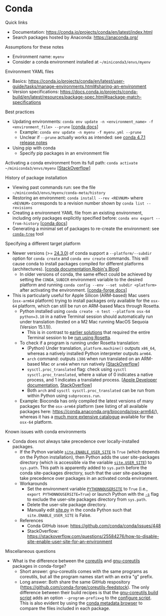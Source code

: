 # Conda

Quick links
- Documentation: https://conda.io/projects/conda/en/latest/index.html
- Search packages hosted by Anaconda: https://anaconda.org/

Assumptions for these notes
- Environment name: `myenv`
- Consider a conda environment installed at `~/miniconda3/envs/myenv`

Environment YAML files
- Basics: https://conda.io/projects/conda/en/latest/user-guide/tasks/manage-environments.html#sharing-an-environment
- Version specifications: https://docs.conda.io/projects/conda-build/en/latest/resources/package-spec.html#package-match-specifications

Best practices
- Updating environments: `conda env update -n <environment_name> -f <environment_file> --prune` [[conda docs](https://conda.io/projects/conda/en/latest/user-guide/tasks/manage-environments.html#updating-an-environment)]
  - Example: `conda env update -n myenv -f myenv.yml --prune`
  - Unclear if `--prune` actually works as intended: see [conda 4.7.1 release notes](https://conda.io/projects/conda/en/latest/release-notes.html#deprecations-breaking-changes)
- Using pip with conda
  - Specify pip packages in an environment file

Activating a conda environment from its full path: `conda activate ~/miniconda3/envs/myenv` [[StackOverflow](https://stackoverflow.com/a/46934105)]

History of package installation
- Viewing past commands run: see the file `~/miniconda3/envs/myenv/conda-meta/history`
- Restoring an environment: `conda install --rev <REVNUM>` where `<REVNUM>` corresponds to a revision number shown by `conda list --revisions`
- Creating a environment YAML file from an existing environment, including only packages explicitly specified before: `conda env export --from-history` [[conda docs](https://conda.io/projects/conda/en/latest/user-guide/tasks/manage-environments.html#sharing-an-environment)]
- Generating a minimal set of packages to re-create the environment: see [`conda-tree`](https://github.com/conda-incubator/conda-tree) tool

Specifying a different target platform
- Newer versions (>= [24.3.0](https://github.com/conda/conda/releases/tag/24.3.0)) of conda support a `--platform/--subdir` option for `conda create` and `conda env create` commands. This will cause conda to install packages compiled for different platforms (architectures). [[conda documentation](https://docs.conda.io/projects/conda/en/latest/user-guide/tasks/manage-environments.html#specifying-a-different-target-platform-for-an-environment),[Robin's Blog](https://blog.rtwilson.com/how-to-create-an-x64-intel-conda-environment-on-your-apple-silicon-mac-arm-conda-install/)]
  - In older versions of conda, the same effect could be achieved by setting the `CONDA_SUBDIR` environment variable to the desired platform and running `conda config --env --set subdir <platform>` after activating the environment. [[conda-forge docs](https://conda-forge.org/docs/user/tipsandtricks/#installing-apple-intel-packages-on-apple-silicon)]
- This is particularly useful for Apple Silicon (ARM-based) Mac users (`osx-arm64` platform) trying to install packages only available for the `osx-64` platform, which can still be run on ARM-based Macs through Rosetta.
  - Python installed using `conda create -n test --platform osx-64 python=3.10` in a native Terminal session should automatically run under translation (tested on a M2 Mac running MacOS Sequoia (Version 15.1.1)).
    - This is in contrast to [earlier solutions](https://taylorreiter.github.io/2022-04-05-Managing-multiple-architecture-specific-installations-of-conda-on-apple-M1/) that required the entire Terminal session to be [run using Rosetta](https://blog.hao.dev/setting-up-zsh-with-vs-code-on-apple-silicon-mac-m1-chip).
  - To check if a program is running under Rosetta translation:
    - (Python) Under translation, `platform.machine()` outputs `x86_64`, whereas a natively installed Python interpreter outputs `arm64`.
    - `arch` command: outputs `i386` when run translated on an ARM-based Mac or `arm64` when run natively [[StackOverflow](https://stackoverflow.com/questions/71065636/how-can-i-run-a-command-or-script-in-rosetta-from-terminal-on-m1-mac)]
    - `sysctl.proc_translated` flag: check using `sysctl sysctl.proc_translated`, where a value of 0 indicates a native process, and 1 indicates a translated process. [[Apple Developer documentation](https://developer.apple.com/documentation/apple-silicon/about-the-rosetta-translation-environment), [StackOverflow](https://stackoverflow.com/questions/72888632/how-to-check-if-python-is-running-on-an-m1-mac-even-under-rosetta)]
    - Both `arch` and `sysctl sysctl.proc_translated` can be run from within Python using `subprocess.run`.
  - Example: Bioconda has only compiled the latest versions of many packages for the `osx-arm64` platform (see listing of all available packages here: https://conda.anaconda.org/bioconda/osx-arm64/), whereas it has a [much more extensive catalogue](https://conda.anaconda.org/bioconda/osx-64/) available for the `osx-64` platform.

Known issues with conda environments
- Conda does not always take precedence over locally-installed packages.
  - If the Python variable [`site.ENABLE_USER_SITE`](https://docs.python.org/3/library/site.html#site.ENABLE_USER_SITE) is `True` (which depends on the Python installation), then Python adds the user site-packages directory (which is accessible via the variable [`site.USER_SITE`](https://docs.python.org/3/library/site.html#site.USER_SITE)) to `sys.path`. This path is apparently added to `sys.path` before the conda site-packages directory, such that the user site-packages take precedence over packages in an activated conda environment.
  - Workarounds
    - Set the environment variable [`PYTHONNOUSERSITE`](https://docs.python.org/3/using/cmdline.html#envvar-PYTHONNOUSERSITE) to `True` (i.e., `export PYTHONNOUSERSITE=True`) or launch Python with the [`-s`](https://docs.python.org/3/using/cmdline.html#cmdoption-s) flag to exclude the user-site packages directory from `sys.path`.
    - Delete the user-site package directory.
    - Manually edit [site.py](https://docs.python.org/3/library/site.html) in the conda Python such that `site.ENABLE_USER_SITE` is False.
  - References
    - Conda GitHub issue: https://github.com/conda/conda/issues/448
    - StackOverflow: https://stackoverflow.com/questions/25584276/how-to-disable-site-enable-user-site-for-an-environment

Miscellaneous questions
- What is the difference between the [coreutils](https://anaconda.org/conda-forge/coreutils) and [gnu-coreutils](https://anaconda.org/conda-forge/gnu-coreutils) packages in conda-forge?
  - Short answer: gnu-coreutils comes with the same programs as coreutils, but all the program names start with an extra "g" prefix.
  - Long answer: Both share the same GitHub respository (https://github.com/conda-forge/coreutils-feedstock). The only difference between their build recipes is that the [gnu-coreutils build script](https://github.com/conda-forge/coreutils-feedstock/blob/main/recipe/build_gnu-coreutils.sh) adds an option `--program-prefix=g` to the [configure script](https://www.gnu.org/savannah-checkouts/gnu/autoconf/manual/autoconf-2.72/autoconf.html#Transformation-Options). This is also evident by using the [conda metadata browser](https://conda-metadata-app.streamlit.app/) to compare the files included in each package.
